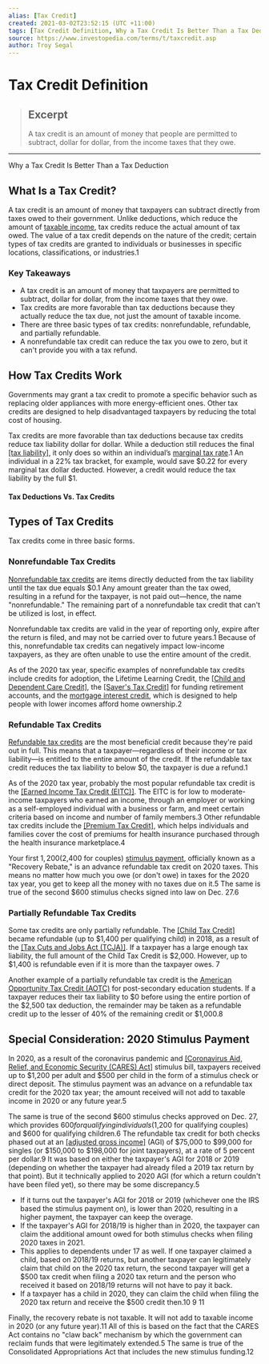 ```yaml
---
alias: [Tax Credit]
created: 2021-03-02T23:52:15 (UTC +11:00)
tags: [Tax Credit Definition, Why a Tax Credit Is Better Than a Tax Deduction]
source: https://www.investopedia.com/terms/t/taxcredit.asp
author: Troy Segal
---
```


# Tax Credit Definition

> ## Excerpt
> A tax credit is an amount of money that people are permitted to subtract, dollar for dollar, from the income taxes that they owe.

---

Why a Tax Credit Is Better Than a Tax Deduction
## What Is a Tax Credit?

A tax credit is an amount of money that taxpayers can subtract directly from taxes owed to their government. Unlike deductions, which reduce the amount of [taxable income](https://www.investopedia.com/terms/t/taxableincome.asp), tax credits reduce the actual amount of tax owed. The value of a tax credit depends on the nature of the credit; certain types of tax credits are granted to individuals or businesses in specific locations, classifications, or industries.1

### Key Takeaways

-   A tax credit is an amount of money that taxpayers are permitted to subtract, dollar for dollar, from the income taxes that they owe.
-   Tax credits are more favorable than tax deductions because they actually reduce the tax due, not just the amount of taxable income.
-   There are three basic types of tax credits: nonrefundable, refundable, and partially refundable.
-   A nonrefundable tax credit can reduce the tax you owe to zero, but it can't provide you with a tax refund.

## How Tax Credits Work

Governments may grant a tax credit to promote a specific behavior such as replacing older appliances with more energy-efficient ones. Other tax credits are designed to help disadvantaged taxpayers by reducing the total cost of housing.

Tax credits are more favorable than tax deductions because tax credits reduce tax liability dollar for dollar. While a deduction still reduces the final [[tax liability]](https://www.investopedia.com/terms/t/taxliability.asp), it only does so within an individual’s [marginal tax rate](https://www.investopedia.com/terms/m/marginaltaxrate.asp).1 An individual in a 22% tax bracket, for example, would save $0.22 for every marginal tax dollar deducted. However, a credit would reduce the tax liability by the full $1.

#### Tax Deductions Vs. Tax Credits

## Types of Tax Credits

Tax credits come in three basic forms.

### Nonrefundable Tax Credits

[Nonrefundable tax credits](https://www.investopedia.com/terms/n/nonrefundabletaxcredit.asp) are items directly deducted from the tax liability until the tax due equals $0.1 Any amount greater than the tax owed, resulting in a refund for the taxpayer, is not paid out—hence, the name "nonrefundable." The remaining part of a nonrefundable tax credit that can't be utilized is lost, in effect.

Nonrefundable tax credits are valid in the year of reporting only, expire after the return is filed, and may not be carried over to future years.1 Because of this, nonrefundable tax credits can negatively impact low-income taxpayers, as they are often unable to use the entire amount of the credit.

As of the 2020 tax year, specific examples of nonrefundable tax credits include credits for adoption, the Lifetime Learning Credit, the [[Child and Dependent Care Credit]](https://www.investopedia.com/terms/c/childanddependentcarecredit.asp), the [[Saver's Tax Credit]](https://www.investopedia.com/articles/retirement/04/031704.asp) for funding retirement accounts, and the [mortgage interest credit](https://www.irs.gov/forms-pubs/about-form-8396), which is designed to help people with lower incomes afford home ownership.2

### Refundable Tax Credits

[Refundable tax credits](https://www.investopedia.com/terms/r/refundablecredit.asp) are the most beneficial credit because they're paid out in full. This means that a taxpayer—regardless of their income or tax liability—is entitled to the entire amount of the credit. If the refundable tax credit reduces the tax liability to below $0, the taxpayer is due a refund.1

As of the 2020 tax year, probably the most popular refundable tax credit is the [[Earned Income Tax Credit (EITC)]](https://www.investopedia.com/terms/e/earnedincomecredit.asp). The EITC is for low to moderate-income taxpayers who earned an income, through an employer or working as a self-employed individual with a business or farm, and meet certain criteria based on income and number of family members.3 Other refundable tax credits include the [[Premium Tax Credit]](https://www.irs.gov/affordable-care-act/individuals-and-families/the-premium-tax-credit-the-basics), which helps individuals and families cover the cost of premiums for health insurance purchased through the health insurance marketplace.4

Your first $1,200 ($2,400 for couples) [stimulus payment](https://www.investopedia.com/the-quickest-way-to-get-your-stimulus-check-4801589), officially known as a "Recovery Rebate," is an advance refundable tax credit on 2020 taxes. This means no matter how much you owe (or don't owe) in taxes for the 2020 tax year, you get to keep all the money with no taxes due on it.5 The same is true of the second $600 stimulus checks signed into law on Dec. 27.6

### Partially Refundable Tax Credits

Some tax credits are only partially refundable. The [[Child Tax Credit]](https://www.investopedia.com/terms/c/childtaxcredit.asp) became refundable (up to $1,400 per qualifying child) in 2018, as a result of the [[Tax Cuts and Jobs Act (TCJA)]](https://www.investopedia.com/taxes/how-gop-tax-bill-affects-you/). If a taxpayer has a large enough tax liability, the full amount of the Child Tax Credit is $2,000. However, up to $1,400 is refundable even if it is more than the taxpayer owes. 7

Another example of a partially refundable tax credit is the [American Opportunity Tax Credit (AOTC)](https://www.investopedia.com/terms/a/american-opportunity-tax-credit.asp) for post-secondary education students. If a taxpayer reduces their tax liability to $0 before using the entire portion of the $2,500 tax deduction, the remainder may be taken as a refundable credit up to the lesser of 40% of the remaining credit or $1,000.8 

## Special Consideration: 2020 Stimulus Payment

In 2020, as a result of the coronavirus pandemic and [[Coronavirus Aid, Relief, and Economic Security (CARES) Act]](https://www.investopedia.com/coronavirus-aid-relief-and-economic-security-cares-act-4800707) stimulus bill, taxpayers received up to $1,200 per adult and $500 per child in the form of a stimulus check or direct deposit. The stimulus payment was an advance on a refundable tax credit for the 2020 tax year; the amount received will not add to taxable income in 2020 or any future year.5

The same is true of the second $600 stimulus checks approved on Dec. 27, which provides $600 for qualifying individuals ($1,200 for qualifying couples) and $600 for qualifying children.6 The refundable tax credit for both checks phased out at an [[adjusted gross income]](https://www.investopedia.com/terms/a/agi.asp) (AGI) of $75,000 to $99,000 for singles (or $150,000 to $198,000 for joint taxpayers), at a rate of 5 percent per dollar.9 It was based on either the taxpayer's AGI for 2018 or 2019 (depending on whether the taxpayer had already filed a 2019 tax return by that point). But it technically applied to 2020 AGI (for which a return couldn't have been filed yet), so there may be some discrepancy.5

-   If it turns out the taxpayer's AGI for 2018 or 2019 (whichever one the IRS based the stimulus payment on), is lower than 2020, resulting in a higher payment, the taxpayer can keep the overage.
-   If the taxpayer's AGI for 2018/19 is higher than in 2020, the taxpayer can claim the additional amount owed for both stimulus checks when filing 2020 taxes in 2021.
-   This applies to dependents under 17 as well. If one taxpayer claimed a child, based on 2018/19 returns, but another taxpayer can legitimately claim that child on the 2020 tax return, the second taxpayer will get a $500 tax credit when filing a 2020 tax return and the person who received it based on 2018/19 returns will not have to pay it back.
-   If a taxpayer has a child in 2020, they can claim the child when filing the 2020 tax return and receive the $500 credit then.10 9 11

Finally, the recovery rebate is not taxable. It will not add to taxable income in 2020 (or any future year).11 All of this is based on the fact that the CARES Act contains no "claw back" mechanism by which the government can reclaim funds that were legitimately extended.5 The same is true of the Consolidated Appropriations Act that includes the new stimulus funding.12
